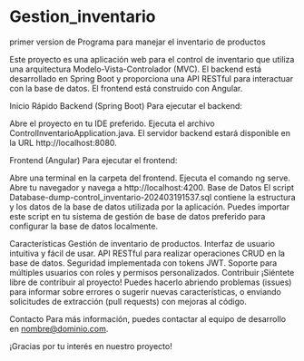 # Gestion_inventario
primer version de Programa para manejar  el inventario de productos


Este proyecto es una aplicación web para el control de inventario que utiliza una arquitectura Modelo-Vista-Controlador (MVC). El backend está desarrollado en Spring Boot y proporciona una API RESTful para interactuar con la base de datos. El frontend está construido con Angular.

Inicio Rápido
Backend (Spring Boot)
Para ejecutar el backend:

Abre el proyecto en tu IDE preferido.
Ejecuta el archivo ControlInventarioApplication.java.
El servidor backend estará disponible en la URL http://localhost:8080.

Frontend (Angular)
Para ejecutar el frontend:

Abre una terminal en la carpeta del frontend.
Ejecuta el comando ng serve.
Abre tu navegador y navega a http://localhost:4200.
Base de Datos
El script Database-dump-control_inventario-202403191537.sql contiene la estructura y los datos de la base de datos utilizada por la aplicación. Puedes importar este script en tu sistema de gestión de base de datos preferido para configurar la base de datos localmente.

Características
Gestión de inventario de productos.
Interfaz de usuario intuitiva y fácil de usar.
API RESTful para realizar operaciones CRUD en la base de datos.
Seguridad implementada con tokens JWT.
Soporte para múltiples usuarios con roles y permisos personalizados.
Contribuir
¡Siéntete libre de contribuir al proyecto! Puedes hacerlo abriendo problemas (issues) para informar sobre errores o sugerir nuevas características, o enviando solicitudes de extracción (pull requests) con mejoras al código.

Contacto
Para más información, puedes contactar al equipo de desarrollo en nombre@dominio.com.

¡Gracias por tu interés en nuestro proyecto!
